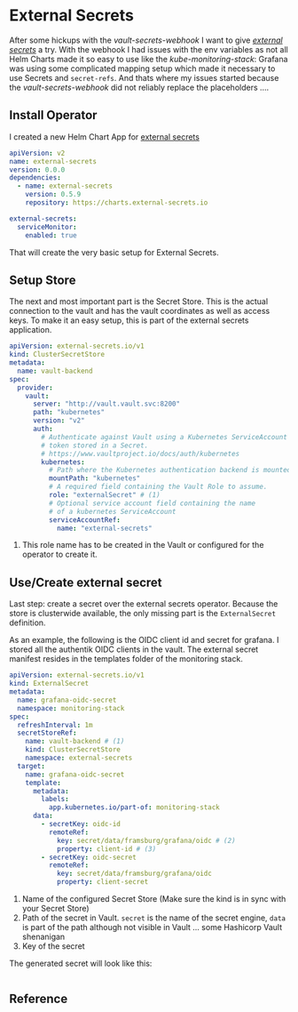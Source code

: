 # External Secrets

After some hickups with the *vault-secrets-webhook* I want to give
[*external secrets*][es] a try. With the webhook I had issues with the env variables
as not all Helm Charts made it so easy to use like the
*kube-monitoring-stack*: Grafana was using some complicated mapping setup which
made it necessary to use Secrets and `secret-refs`. And thats where my issues
started because the *vault-secrets-webhook* did not reliably replace the
placeholders ....

## Install Operator

I created a new Helm Chart App for [external secrets](https://github.com/mikevader/k3s-cluster-infra-apps/tree/master/cluster-platform/external-secrets)

``` yaml title="Chart.yaml"
apiVersion: v2
name: external-secrets
version: 0.0.0
dependencies:
  - name: external-secrets
    version: 0.5.9
    repository: https://charts.external-secrets.io
```

``` yaml title="values.yaml"
external-secrets:
  serviceMonitor:
    enabled: true
```

That will create the very basic setup for External Secrets.

## Setup Store

The next and most important part is the Secret Store. This is the actual
connection to the vault and has the vault coordinates as well as access keys.
To make it an easy setup, this is part of the external secrets application.

``` yaml title="templates/secret-store.yaml"
apiVersion: external-secrets.io/v1
kind: ClusterSecretStore
metadata:
  name: vault-backend
spec:
  provider:
    vault:
      server: "http://vault.vault.svc:8200"
      path: "kubernetes"
      version: "v2"
      auth:
        # Authenticate against Vault using a Kubernetes ServiceAccount
        # token stored in a Secret.
        # https://www.vaultproject.io/docs/auth/kubernetes
        kubernetes:
          # Path where the Kubernetes authentication backend is mounted in Vault
          mountPath: "kubernetes"
          # A required field containing the Vault Role to assume.
          role: "externalSecret" # (1)
          # Optional service account field containing the name
          # of a kubernetes ServiceAccount
          serviceAccountRef:
            name: "external-secrets"
```

1.  This role name has to be created in the Vault or configured for the operator
    to create it.

## Use/Create external secret

Last step: create a secret over the external secrets operator. Because the store
is clusterwide available, the only missing part is the `ExternalSecret`
definition.

As an example, the following is the OIDC client id and secret for grafana. I
stored all the authentik OIDC clients in the vault. The external secret
manifest resides in the templates folder of the monitoring stack.

``` yaml title="templates/grafana-oidc-secret.yaml" linenums="1"
apiVersion: external-secrets.io/v1
kind: ExternalSecret
metadata:
  name: grafana-oidc-secret
  namespace: monitoring-stack
spec:
  refreshInterval: 1m
  secretStoreRef:
    name: vault-backend # (1)
    kind: ClusterSecretStore
    namespace: external-secrets
  target:
    name: grafana-oidc-secret
    template:
      metadata:
        labels:
          app.kubernetes.io/part-of: monitoring-stack
      data:
        - secretKey: oidc-id
          remoteRef:
            key: secret/data/framsburg/grafana/oidc # (2)
            property: client-id # (3)
        - secretKey: oidc-secret
          remoteRef:
            key: secret/data/framsburg/grafana/oidc
            property: client-secret
```
1.  Name of the configured Secret Store (Make sure the kind is in sync with your
    Secret Store)
2.  Path of the secret in Vault. `secret` is the name of the secret engine,
    `data` is part of the path although not visible in Vault ... some Hashicorp
    Vault shenanigan
3.  Key of the secret

The generated secret will look like this:

``` yaml title=""

```

## Reference

[es]: https://external-secrets.io/ 

